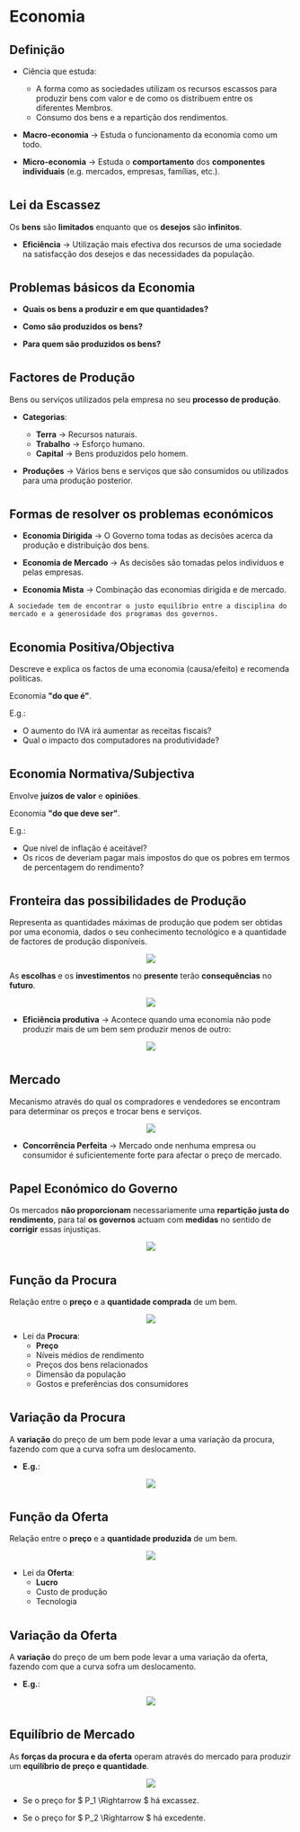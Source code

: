 # __Economia__

## __Definição__

* Ciência que estuda:
    * A forma como as sociedades utilizam os recursos escassos para produzir bens com valor e de como os distribuem entre os diferentes Membros. 
    * Consumo dos bens e a repartição dos rendimentos.

* __Macro-economia__ -> Estuda o funcionamento da economia como um todo.

* __Micro-economia__ -> Estuda o __comportamento__ dos __componentes individuais__ (e.g. mercados, empresas, famílias, etc.).

#

## __Lei da Escassez__

Os __bens__ são __limitados__ enquanto que os __desejos__ são __infinitos__.

* __Eficiência__ -> Utilização mais efectiva dos recursos de uma sociedade na satisfacção dos desejos e das necessidades da população.

#

## __Problemas básicos da Economia__

* __Quais os bens a produzir e em que quantidades?__

* __Como são produzidos os bens?__

* __Para quem são produzidos os bens?__

#

## __Factores de Produção__

Bens ou serviços utilizados pela empresa no seu __processo de produção__.

* __Categorias__:
    * __Terra__ -> Recursos naturais.
    * __Trabalho__ -> Esforço humano.
    * __Capital__ -> Bens produzidos pelo homem.

* __Produções__ -> Vários bens e serviços que são consumidos ou utilizados para uma produção posterior.

#

## __Formas de resolver os problemas económicos__

* __Economia Dirigida__ -> O Governo toma todas as decisões acerca da produção e distribuição dos bens.

* __Economia de Mercado__ -> As decisões são tomadas pelos indivíduos e pelas empresas.

* __Economia Mista__ -> Combinação das economias dirigida e de mercado.

``A sociedade tem de encontrar o justo equilíbrio entre a disciplina do mercado e a generosidade dos programas dos governos.``

#

## __Economia Positiva/Objectiva__

Descreve e explica os factos de uma economia (causa/efeito) e recomenda políticas.

Economia __"do que é"__.

E.g.:
* O aumento do IVA irá aumentar as receitas fiscais?
* Qual o impacto dos computadores na produtividade?

#

## __Economia Normativa/Subjectiva__

Envolve __juízos de valor__ e __opiniões__.

Economia __"do que deve ser"__.

E.g.:
* Que nível de inflação é aceitável?
* Os ricos de deveriam pagar mais impostos do que os pobres em termos de percentagem do rendimento?

#

## __Fronteira das possibilidades de Produção__

Representa as quantidades máximas de produção que podem ser obtidas por uma economia, dados o seu conhecimento tecnológico e a quantidade de factores de produção disponíveis.

<div align=center>

![](../imgs/economia-1.png)

</div>

As __escolhas__ e os __investimentos__ no __presente__ terão __consequências__ no __futuro__.

<div align=center>

![](../imgs/economia-2.png)

</div>

* __Eficiência produtiva__ -> Acontece quando uma economia não pode produzir mais de um bem sem produzir menos de outro:

<div align=center>

![](../imgs/economia-3.png)

</div>

#

## __Mercado__

Mecanismo através do qual os compradores e vendedores se encontram para determinar os preços e trocar bens e serviços.

<div align=center>

![](../imgs/economia-4.png)

</div>

* __Concorrência Perfeita__ -> Mercado onde nenhuma empresa ou consumidor é suficientemente forte para afectar o preço de mercado.

#

## __Papel Económico do Governo__

Os mercados __não proporcionam__ necessariamente uma __repartição justa do rendimento__, para tal __os governos__ actuam com __medidas__ no sentido de __corrigir__ essas injustiças.

<div align=center>

![](../imgs/economia-5.png)

</div>

#

## __Função da Procura__

Relação entre o __preço__ e a __quantidade comprada__ de um bem.

<div align=center>

![](../imgs/economia-6.png)

</div>

* Lei da __Procura__:
    * __Preço__
    * Níveis médios de rendimento
    * Preços dos bens relacionados
    * Dimensão da população
    * Gostos e preferências dos consumidores

#

## __Variação da Procura__

A __variação__ do preço de um bem pode levar a uma variação da procura, fazendo com que a curva sofra um deslocamento.


* __E.g.__:

<div align=center>

![](../imgs/economia-7.png)

</div>

#

## __Função da Oferta__

Relação entre o __preço__ e a __quantidade produzida__ de um bem.

<div align=center>

![](../imgs/economia-8.png)

</div>

* Lei da __Oferta__:
    * __Lucro__
    * Custo de produção
    * Tecnologia

#

## __Variação da Oferta__

A __variação__ do preço de um bem pode levar a uma variação da oferta, fazendo com que a curva sofra um deslocamento.

* __E.g.__:
<div align=center>

![](../imgs/economia-9.png)

</div>

#

## __Equilíbrio de Mercado__

As __forças da procura e da oferta__ operam através do mercado para produzir um __equilíbrio de preço e quantidade__.

<div align=center>

![](../imgs/economia-10.png)

</div>

* Se o preço for $ P_1  \Rightarrow $ há excassez.

* Se o preço for $ P_2  \Rightarrow $ há excedente.
